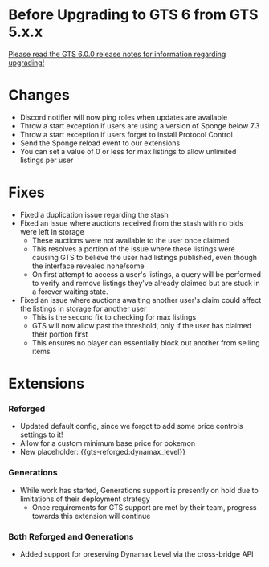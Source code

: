 # Before Upgrading to GTS 6 from GTS 5.x.x

[Please read the GTS 6.0.0 release notes for information regarding upgrading!](https://ore.spongepowered.org/NickImpact/GTS/versions/6.0.0)

# Changes
* Discord notifier will now ping roles when updates are available
* Throw a start exception if users are using a version of Sponge below 7.3
* Throw a start exception if users forget to install Protocol Control
* Send the Sponge reload event to our extensions
* You can set a value of 0 or less for max listings to allow unlimited listings per user

# Fixes
* Fixed a duplication issue regarding the stash
* Fixed an issue where auctions received from the stash with no bids were left in storage
    * These auctions were not available to the user once claimed
    * This resolves a portion of the issue where these listings were causing GTS to believe
    the user had listings published, even though the interface revealed none/some
    * On first attempt to access a user's listings, a query will be performed to verify
    and remove listings they've already claimed but are stuck in a forever waiting state.
* Fixed an issue where auctions awaiting another user's claim could affect the listings in storage for another user
    * This is the second fix to checking for max listings
    * GTS will now allow past the threshold, only if the user has claimed their portion first
    * This ensures no player can essentially block out another from selling items

# Extensions
### Reforged
* Updated default config, since we forgot to add some price controls settings to it!
* Allow for a custom minimum base price for pokemon
* New placeholder: {{gts-reforged:dynamax_level}}

### Generations
* While work has started, Generations support is presently on hold due to limitations of their deployment strategy
    * Once requirements for GTS support are met by their team, progress towards this extension will continue

### Both Reforged and Generations
* Added support for preserving Dynamax Level via the cross-bridge API
